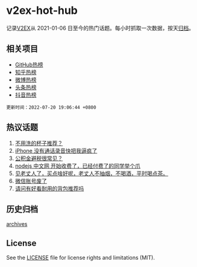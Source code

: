 # v2ex-hot-hub

 记录[V2EX](https://www.v2ex.com/)从 2021-01-06 日至今的热门话题。每小时抓取一次数据，按天[归档](archives)。
 
 ## 相关项目

- [GitHub热榜](https://github.com/lonnyzhang423/github-hot-hub)
- [知乎热榜](https://github.com/lonnyzhang423/zhihu-hot-hub)
- [微博热榜](https://github.com/lonnyzhang423/weibo-hot-hub)
- [头条热榜](https://github.com/lonnyzhang423/toutiao-hot-hub)
- [抖音热榜](https://github.com/lonnyzhang423/douyin-hot-hub)


 `更新时间：2022-07-20 19:06:44 +0800`

## 热议话题

1. [不用洗的杯子推荐？](https://www.v2ex.com/t/867388)
1. [iPhone 没有通话录音快把我逼疯了](https://www.v2ex.com/t/867435)
1. [公积金避税很常见？](https://www.v2ex.com/t/867510)
1. [nodejs 中文网 开始收费了，已经付费了的同学举个爪](https://www.v2ex.com/t/867461)
1. [见老丈人了，买点啥好呢，老丈人不抽烟，不喝酒，平时喝点茶。](https://www.v2ex.com/t/867393)
1. [微信账号废了](https://www.v2ex.com/t/867428)
1. [请问有好看耐用的背包推荐吗](https://www.v2ex.com/t/867431)

## 历史归档

[archives](archives)

## License

See the [LICENSE](LICENSE) file for license rights and limitations (MIT).
